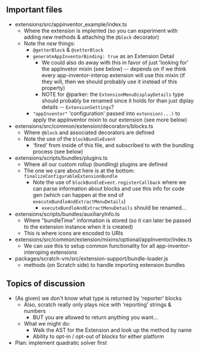 ## Important files

- extensions/src/appinventor_example/index.ts
    - Where the extension is implented (so you can experiment with adding new methods & attaching the `@block` decorator)
    - Note the _new_ things:
        - `@getterBlock` & `@setterBlock`
        - `generateAppInventorBinding: true` as an Extension Detail
            - We could also do away with this in favor of just 'looking for' the appInvetor mixin (see below) -- depends on if we think every app-inventor-interop extension will use this mixin (if they will, then we should probably use it instead of this property) 
            - NOTE for @parker: the `ExtensionMenuDisplayDetails` type should probably be renamed since it holds for than just diplay details -- `ExtensionSettings`?
        - `"appInventor"` 'configuration' passed into `extension(...)` to apply the appInventor mixin to our extension (see more below)
- extensions/src/common/extension/decorators/blocks.ts
    - Where `@block` and associated decorators are defined
    - Note the use of the `blockBundleEvent`
        - 'fired' from inside of this file, and subscribed to with the bundling process (see below)
- extensions/scripts/bundles/plugins.ts
    - Where all our custom rollup (bundling) plugins are defined
    - The one we care about here is at the bottom: `finalizeConfigurableExtensionBundle`
        - Note the use of `blockBundleEvent.registerCallback` where we can parse information about blocks and use this info for code gen (which can happen at the end of `executeBundleAndExtractMenuDetails`)
            - `executeBundleAndExtractMenuDetails` should be renamed...
- extensions/scripts/bundles/auxiliaryInfo.ts
    - Where "bundleTime" information is stored (so it can later be passed to the extension instance when it is created)
    - This is where icons are encoded to URIs
- extensions/src/common/extension/mixins/optional/appInventor/index.ts
    - We can use this to setup common functionality for all app-inventor-interoping extensions 
- packages/scratch-vm/src/extension-support/bundle-loader.js
    - methods (on Scratch side) to handle importing extension bundles

## Topics of discussion

- (As given) we don't know what type is returned by 'reporter' blocks
    - Also, scratch really only plays nice with 'reporting' strings & numbers
        - BUT you are allowed to return anything you want...
    - What we might do:
        - Walk the AST for the Extension and look up the method by name
        - Ability to opt-in / opt-out of blocks for either platform
- Plan: implement quadratic solver first